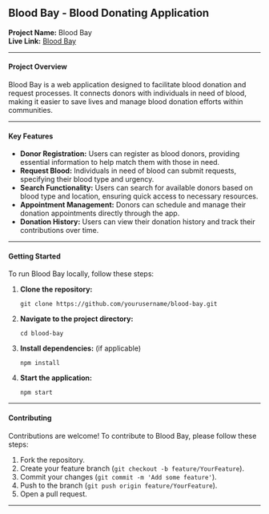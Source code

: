 ## Blood Bay - Blood Donating Application

**Project Name:** Blood Bay  
**Live Link:** [Blood Bay](https://blood-bay.netlify.app/)

---

#### Project Overview

Blood Bay is a web application designed to facilitate blood donation and request processes. It connects donors with individuals in need of blood, making it easier to save lives and manage blood donation efforts within communities.

---

#### Key Features

- **Donor Registration:** Users can register as blood donors, providing essential information to help match them with those in need.
- **Request Blood:** Individuals in need of blood can submit requests, specifying their blood type and urgency.
- **Search Functionality:** Users can search for available donors based on blood type and location, ensuring quick access to necessary resources.
- **Appointment Management:** Donors can schedule and manage their donation appointments directly through the app.
- **Donation History:** Users can view their donation history and track their contributions over time.

---

#### Getting Started

To run Blood Bay locally, follow these steps:

1. **Clone the repository:**
   ```
   git clone https://github.com/yourusername/blood-bay.git
   ```

2. **Navigate to the project directory:**
   ```
   cd blood-bay
   ```

3. **Install dependencies:** (if applicable)
   ```
   npm install
   ```

4. **Start the application:**
   ```
   npm start
   ```
---

#### Contributing

Contributions are welcome! To contribute to Blood Bay, please follow these steps:

1. Fork the repository.
2. Create your feature branch (`git checkout -b feature/YourFeature`).
3. Commit your changes (`git commit -m 'Add some feature'`).
4. Push to the branch (`git push origin feature/YourFeature`).
5. Open a pull request.

---
